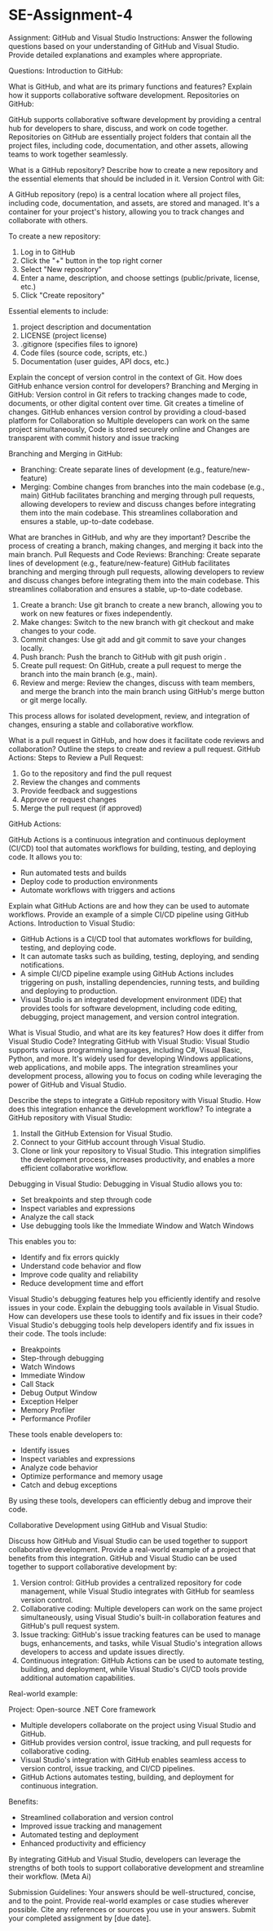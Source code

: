# SE-Assignment-4
Assignment: GitHub and Visual Studio
Instructions:
Answer the following questions based on your understanding of GitHub and Visual Studio. Provide detailed explanations and examples where appropriate.

Questions:
Introduction to GitHub:

What is GitHub, and what are its primary functions and features? Explain how it supports collaborative software development.
Repositories on GitHub:

GitHub supports collaborative software development by providing a central hub for developers to share, discuss, and work on code together. Repositories on GitHub are essentially project folders that contain all the project files, including code, documentation, and other assets, allowing teams to work together seamlessly.

What is a GitHub repository? Describe how to create a new repository and the essential elements that should be included in it.
Version Control with Git:

A GitHub repository (repo) is a central location where all project files, including code, documentation, and assets, are stored and managed. It's a container for your project's history, allowing you to track changes and collaborate with others.

To create a new repository:

1. Log in to GitHub
2. Click the "+" button in the top right corner
3. Select "New repository"
4. Enter a name, description, and choose settings (public/private, license, etc.)
5. Click "Create repository"

Essential elements to include:

1. project description and documentation
2. LICENSE (project license)
3. .gitignore (specifies files to ignore)
4. Code files (source code, scripts, etc.)
5. Documentation (user guides, API docs, etc.)

Explain the concept of version control in the context of Git. How does GitHub enhance version control for developers?
Branching and Merging in GitHub:
Version control in Git refers to tracking changes made to code, documents, or other digital content over time. Git creates a timeline of changes.
GitHub enhances version control by providing a cloud-based platform for Collaboration so Multiple developers can work on the same project simultaneously, Code is stored securely online and Changes are transparent with commit history and issue tracking

Branching and Merging in GitHub:

- Branching: Create separate lines of development (e.g., feature/new-feature)
- Merging: Combine changes from branches into the main codebase (e.g., main)
GitHub facilitates branching and merging through pull requests, allowing developers to review and discuss changes before integrating them into the main codebase. This streamlines collaboration and ensures a stable, up-to-date codebase.

What are branches in GitHub, and why are they important? Describe the process of creating a branch, making changes, and merging it back into the main branch.
Pull Requests and Code Reviews:
Branching: Create separate lines of development (e.g., feature/new-feature)
GitHub facilitates branching and merging through pull requests, allowing developers to review and discuss changes before integrating them into the main codebase. This streamlines collaboration and ensures a stable, up-to-date codebase.
1. Create a branch: Use git branch <branch-name> to create a new branch, allowing you to work on new features or fixes independently.
2. Make changes: Switch to the new branch with git checkout <branch-name> and make changes to your code.
3. Commit changes: Use git add and git commit to save your changes locally.
4. Push branch: Push the branch to GitHub with git push origin <branch-name>.
5. Create pull request: On GitHub, create a pull request to merge the branch into the main branch (e.g., main).
6. Review and merge: Review the changes, discuss with team members, and merge the branch into the main branch using GitHub's merge button or git merge <branch-name> locally.

This process allows for isolated development, review, and integration of changes, ensuring a stable and collaborative workflow.

What is a pull request in GitHub, and how does it facilitate code reviews and collaboration? Outline the steps to create and review a pull request.
GitHub Actions:
Steps to Review a Pull Request:

1. Go to the repository and find the pull request
2. Review the changes and comments
3. Provide feedback and suggestions
4. Approve or request changes
5. Merge the pull request (if approved)

GitHub Actions:

GitHub Actions is a continuous integration and continuous deployment (CI/CD) tool that automates workflows for building, testing, and deploying code. It allows you to:

- Run automated tests and builds
- Deploy code to production environments
- Automate workflows with triggers and actions

Explain what GitHub Actions are and how they can be used to automate workflows. Provide an example of a simple CI/CD pipeline using GitHub Actions.
Introduction to Visual Studio:
- GitHub Actions is a CI/CD tool that automates workflows for building, testing, and deploying code.
- It can automate tasks such as building, testing, deploying, and sending notifications.
- A simple CI/CD pipeline example using GitHub Actions includes triggering on push, installing dependencies, running tests, and building and deploying to production.
- Visual Studio is an integrated development environment (IDE) that provides tools for software development, including code editing, debugging, project management, and version control integration.


What is Visual Studio, and what are its key features? How does it differ from Visual Studio Code?
Integrating GitHub with Visual Studio:
Visual Studio supports various programming languages, including C#, Visual Basic, Python, and more. It's widely used for developing Windows applications, web applications, and mobile apps.
The integration streamlines your development process, allowing you to focus on coding while leveraging the power of GitHub and Visual Studio.

Describe the steps to integrate a GitHub repository with Visual Studio. How does this integration enhance the development workflow?
To integrate a GitHub repository with Visual Studio:

1. Install the GitHub Extension for Visual Studio.
2. Connect to your GitHub account through Visual Studio.
3. Clone or link your repository to Visual Studio.
This integration simplifies the development process, increases productivity, and enables a more efficient collaborative workflow.

Debugging in Visual Studio:
Debugging in Visual Studio allows you to:

- Set breakpoints and step through code
- Inspect variables and expressions
- Analyze the call stack
- Use debugging tools like the Immediate Window and Watch Windows

This enables you to:

- Identify and fix errors quickly
- Understand code behavior and flow
- Improve code quality and reliability
- Reduce development time and effort

Visual Studio's debugging features help you efficiently identify and resolve issues in your code.
Explain the debugging tools available in Visual Studio. How can developers use these tools to identify and fix issues in their code?
Visual Studio's debugging tools help developers identify and fix issues in their code. The tools include:

- Breakpoints
- Step-through debugging
- Watch Windows
- Immediate Window
- Call Stack
- Debug Output Window
- Exception Helper
- Memory Profiler
- Performance Profiler

These tools enable developers to:

- Identify issues
- Inspect variables and expressions
- Analyze code behavior
- Optimize performance and memory usage
- Catch and debug exceptions

By using these tools, developers can efficiently debug and improve their code.

Collaborative Development using GitHub and Visual Studio:

Discuss how GitHub and Visual Studio can be used together to support collaborative development. Provide a real-world example of a project that benefits from this integration.
GitHub and Visual Studio can be used together to support collaborative development by:

1. Version control: GitHub provides a centralized repository for code management, while Visual Studio integrates with GitHub for seamless version control.
2. Collaborative coding: Multiple developers can work on the same project simultaneously, using Visual Studio's built-in collaboration features and GitHub's pull request system.
3. Issue tracking: GitHub's issue tracking features can be used to manage bugs, enhancements, and tasks, while Visual Studio's integration allows developers to access and update issues directly.
4. Continuous integration: GitHub Actions can be used to automate testing, building, and deployment, while Visual Studio's CI/CD tools provide additional automation capabilities.

Real-world example:

Project: Open-source .NET Core framework

- Multiple developers collaborate on the project using Visual Studio and GitHub.
- GitHub provides version control, issue tracking, and pull requests for collaborative coding.
- Visual Studio's integration with GitHub enables seamless access to version control, issue tracking, and CI/CD pipelines.
- GitHub Actions automates testing, building, and deployment for continuous integration.

Benefits:

- Streamlined collaboration and version control
- Improved issue tracking and management
- Automated testing and deployment
- Enhanced productivity and efficiency

By integrating GitHub and Visual Studio, developers can leverage the strengths of both tools to support collaborative development and streamline their workflow. (Meta Ai)

Submission Guidelines:
Your answers should be well-structured, concise, and to the point.
Provide real-world examples or case studies wherever possible.
Cite any references or sources you use in your answers.
Submit your completed assignment by [due date].
